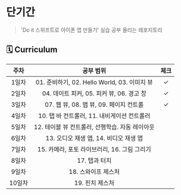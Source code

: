 # 단기간 
> 'Do it 스위프트로 아이폰 앱 만들기' 실습 공부 올리는 레포지토리


## 🗓️ Curriculum 

| 주차 | 공부 범위 | 체크 |
|:---:|:---:|:---:|
| 1일차 | 01. 준비하기, 02. Hello World, 03. 이미지 뷰 | ✓ |
| 2일차 | 04. 데이트 피커, 05. 피커 뷰, 06. 경고 창 | ✓ |
| 3일차 | 07. 웹 뷰, 08. 맵 뷰, 09. 페이지 컨트롤 | ✓ |
| 4일차 | 10. 탭 바 컨트롤러, 11. 내비게이션 컨트롤러 | |
| 5일차 | 12. 테이블 뷰 컨트롤러, 선행학습. 자동 레이아웃 | |
| 6일차 | 13. 오디오 재생 앱, 14. 비디오 재생 앱 | |
| 7일차 | 15. 카메라, 포토 라이브러리, 16. 그림 그리기 | |
| 8일차 | 17. 탭과 터치 | |
| 9일차 | 18. 스와이프 제스처 | |
| 10일차 | 19. 핀치 제스처 | |
